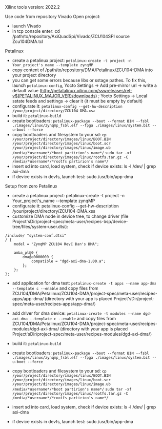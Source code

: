 Xilinx tools version: 2022.2

Use code from repository
Vivado
Open project:
- launch Vivado
- in tcp console enter: 
	cd /path/to/repository/AxiQuadSpi/Vivado/ZCU104SPI
	source Zcu104DMA.tcl
	

Petalinux
- create a petalinux project: ```petalinux-create -t project -n Your_project's_name --template zynqMP```
- copy content of /path/to/repository/DMA/Petalinux/ZCU104-DMA into your project directory
- you can get some errors because libs or sstage pathes. To fix this, launch ```petalinux-config```, Yocto Settings -> Add pre-mirror url -> write a default value (http://petatalinux.xilinx.com/sswreleases/rel-v${PETALINUX_MAJOR_VER}/downloads) ; Yocto Settings -> Local sstate feeds and settings -> clear it (it must be empty by default)
- configurate it: ```petalinux-config --get-hw-description /your/project/directory/ZCU104-DMA.xsa```
- build it: ```petalinux-build```
- create bootloaders: ```petalinux-package --boot --format BIN --fsbl ./images/linux/zynqmp_fsbl.elf --fpga ./images/linux/system.bit --u-boot --force```
- copy bootloaders and filesystem to your sd:
	```cp /your/project/directory/images/linux/BOOT.BIN /your/project/directory/images/linux/boot.scr /your/project/directory/images/linux/image.ub /media/*username*/*boot partirion's name*/```
	```sudo tar -xf /your/project/directory/images/linux/rootfs.tar.gz -C /media/*username*/*rootfs partirion's name*/```
- insert sd into card, load system, check if device exists: ls -l /dev/ | grep axi-dma
- if device exists in devfs, launch test: sudo /usr/bin/app-dma


Setup from zero
Petalinux
- create a petalinux project: petalinux-create -t project -n Your_project's_name --template zynqMP
- configurate it: petalinux-config --get-hw-description /your/project/directory/ZCU104-DMA.xsa
- customize DMA node in device tree, to change driver (file Project'sDir/project-spec/meta-user/recipes-bsp/device-tree/files/system-user.dtsi):
```
/include/ "system-conf.dtsi"
/ {
	model = "ZynqMP ZCU104 RevC Dan's DMA";

	amba_pl@0 {
		dma@a0000000 {
			compatible = "dgd-axi-dma-1.00.a";
		};
	};
};
```
- add application for dma test: ```petalinux-create -t apps --name app-dma --template c --enable``` and copy files from ZCU104/DMA/Petalinux/ZCU104-DMA/project-spec/meta-user/recipes-apps/app-dma/ (directory with your app is placed Project'sDir/project-spec/meta-user/recipes-apps/app-dma/)
- add driver for dma device: ```petalinux-create -t modules --name dgd-axi-dma --template c --enable``` and copy files from ZCU104/DMA/Petalinux/ZCU104-DMA/project-spec/meta-user/recipes-modules/dgd-axi-dma/ (directory with your app is placed Project'sDir/project-spec/meta-user/recipes-modules/dgd-axi-dma/)

- build it: ```petalinux-build```
- create bootloaders: ```petalinux-package --boot --format BIN --fsbl ./images/linux/zynqmp_fsbl.elf --fpga ./images/linux/system.bit --u-boot --force```
- copy bootloaders and filesystem to your sd:
	```cp /your/project/directory/images/linux/BOOT.BIN /your/project/directory/images/linux/boot.scr /your/project/directory/images/linux/image.ub /media/*username*/*boot partirion's name*/```
	```sudo tar -xf /your/project/directory/images/linux/rootfs.tar.gz -C /media/*username*/*rootfs partirion's name*/```
- insert sd into card, load system, check if device exists: ls -l /dev/ | grep axi-dma
- if device exists in devfs, launch test: sudo /usr/bin/app-dma
